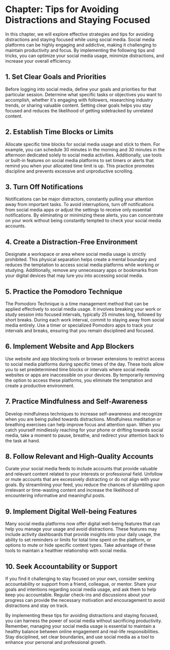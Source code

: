 Chapter: Tips for Avoiding Distractions and Staying Focused
===========================================================

In this chapter, we will explore effective strategies and tips for avoiding distractions and staying focused while using social media. Social media platforms can be highly engaging and addictive, making it challenging to maintain productivity and focus. By implementing the following tips and tricks, you can optimize your social media usage, minimize distractions, and increase your overall efficiency.

**1. Set Clear Goals and Priorities**
-------------------------------------

Before logging into social media, define your goals and priorities for that particular session. Determine what specific tasks or objectives you want to accomplish, whether it's engaging with followers, researching industry trends, or sharing valuable content. Setting clear goals helps you stay focused and reduces the likelihood of getting sidetracked by unrelated content.

**2. Establish Time Blocks or Limits**
--------------------------------------

Allocate specific time blocks for social media usage and stick to them. For example, you can schedule 30 minutes in the morning and 30 minutes in the afternoon dedicated solely to social media activities. Additionally, use tools or built-in features on social media platforms to set timers or alerts that remind you when your allocated time limit is up. This practice promotes discipline and prevents excessive and unproductive scrolling.

**3. Turn Off Notifications**
-----------------------------

Notifications can be major distractors, constantly pulling your attention away from important tasks. To avoid interruptions, turn off notifications from social media apps or adjust the settings to receive only essential notifications. By eliminating or minimizing these alerts, you can concentrate on your work without being constantly tempted to check your social media accounts.

**4. Create a Distraction-Free Environment**
--------------------------------------------

Designate a workspace or area where social media usage is strictly prohibited. This physical separation helps create a mental boundary and reduces the temptation to access social media platforms while working or studying. Additionally, remove any unnecessary apps or bookmarks from your digital devices that may lure you into accessing social media.

**5. Practice the Pomodoro Technique**
--------------------------------------

The Pomodoro Technique is a time management method that can be applied effectively to social media usage. It involves breaking your work or study session into focused intervals, typically 25 minutes long, followed by short breaks. During each work interval, commit to staying away from social media entirely. Use a timer or specialized Pomodoro apps to track your intervals and breaks, ensuring that you remain disciplined and focused.

**6. Implement Website and App Blockers**
-----------------------------------------

Use website and app blocking tools or browser extensions to restrict access to social media platforms during specific times of the day. These tools allow you to set predetermined time blocks or intervals where social media websites or apps are inaccessible on your devices. By temporarily removing the option to access these platforms, you eliminate the temptation and create a productive environment.

**7. Practice Mindfulness and Self-Awareness**
----------------------------------------------

Develop mindfulness techniques to increase self-awareness and recognize when you are being pulled towards distractions. Mindfulness meditation or breathing exercises can help improve focus and attention span. When you catch yourself mindlessly reaching for your phone or drifting towards social media, take a moment to pause, breathe, and redirect your attention back to the task at hand.

**8. Follow Relevant and High-Quality Accounts**
------------------------------------------------

Curate your social media feeds to include accounts that provide valuable and relevant content related to your interests or professional field. Unfollow or mute accounts that are excessively distracting or do not align with your goals. By streamlining your feed, you reduce the chances of stumbling upon irrelevant or time-wasting content and increase the likelihood of encountering informative and meaningful posts.

**9. Implement Digital Well-being Features**
--------------------------------------------

Many social media platforms now offer digital well-being features that can help you manage your usage and avoid distractions. These features may include activity dashboards that provide insights into your daily usage, the ability to set reminders or limits for total time spent on the platform, or options to mute or hide specific content types. Take advantage of these tools to maintain a healthier relationship with social media.

**10. Seek Accountability or Support**
--------------------------------------

If you find it challenging to stay focused on your own, consider seeking accountability or support from a friend, colleague, or mentor. Share your goals and intentions regarding social media usage, and ask them to help keep you accountable. Regular check-ins and discussions about your progress can provide the necessary motivation and encouragement to avoid distractions and stay on track.

By implementing these tips for avoiding distractions and staying focused, you can harness the power of social media without sacrificing productivity. Remember, managing your social media usage is essential to maintain a healthy balance between online engagement and real-life responsibilities. Stay disciplined, set clear boundaries, and use social media as a tool to enhance your personal and professional growth.
